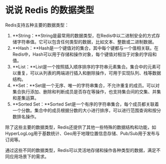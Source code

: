 # 说说 Redis 的数据类型

Redis支持五种主要的数据类型：

1. **String：**String是最常用的数据类型，在Redis中以二进制安全的方式存储字符串值。它可以包含任何类型的数据，比如文本、整数或二进制数据。
2. **Hash：**Hash是一个键值对的集合，其中每个键都与一个值相关联。在Redis中，Hash可以用于存储和操作对象，每个键值对相当于对象的字段和值。
3. **List：**List是一个按照插入顺序排序的字符串元素集合。集合中的元素可以重复，可以从列表的两端进行插入和删除操作，可用于实现队列、栈等数据结构。
4. **Set：**Set是一个无序、唯一的字符串集合，不允许重复的成员。可以对集合执行添加、删除和判断成员是否存在等操作，也支持集合间的交集、并集和差集运算。
5. **Sorted Set：**Sorted Set是一个有序的字符串集合，每个成员都关联着一个分数。集合中的成员根据分数的大小进行排序，可以进行范围查询和按分数排名操作。

除了这些主要的数据类型，Redis还提供了其他一些特殊的数据结构和功能，如HyperLogLog用于基数统计、Geo用于地理位置信息存储、Pub/Sub用于发布与订阅等。

通过这些不同的数据类型，Redis可以灵活地存储和操作各种类型的数据，满足不同应用场景下的需求。


